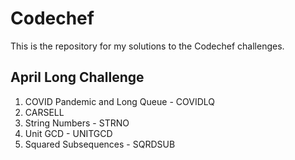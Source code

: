 # Codechef

This is the repository for my solutions to the Codechef challenges.

## April Long Challenge
1) COVID Pandemic and Long Queue - COVIDLQ
2) CARSELL
3) String Numbers - STRNO
4) Unit GCD - UNITGCD
4) Squared Subsequences - SQRDSUB
